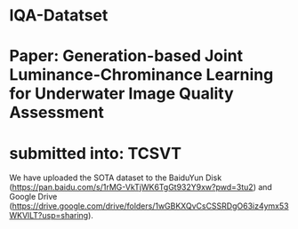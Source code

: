 # IQA-Datatset

# Paper: Generation-based Joint Luminance-Chrominance Learning for Underwater Image Quality Assessment

# submitted into: TCSVT

We have uploaded the SOTA dataset to the BaiduYun Disk (https://pan.baidu.com/s/1rMG-VkTjWK6TgGt932Y9xw?pwd=3tu2) and Google Drive (https://drive.google.com/drive/folders/1wGBKXQvCsCSSRDgO63iz4ymx53WKVlLT?usp=sharing).
